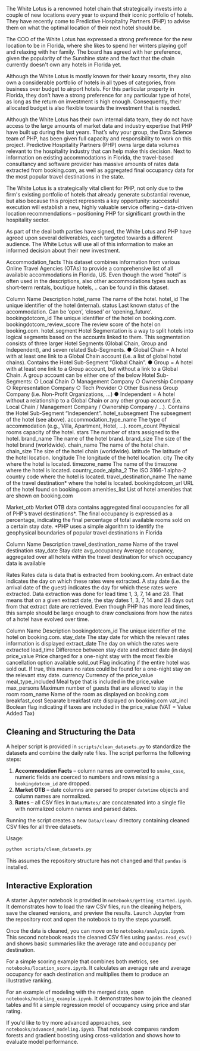 The White Lotus is a renowned hotel chain that strategically invests into a couple of new
locations every year to expand their iconic portfolio of hotels. They have recently come to
Predictive Hospitality Partners (PHP) to advise them on what the optimal location of their next
hotel should be.

The COO of the White Lotus has expressed a strong preference for the new location to be in
Florida, where she likes to spend her winters playing golf and relaxing with her family. The board
has agreed with her preference, given the popularity of the Sunshine state and the fact that the
chain currently doesn't own any hotels in Florida yet.

Although the White Lotus is mostly known for their luxury resorts, they also own a considerable
portfolio of hotels in all types of categories, from business over budget to airport hotels. For this
particular property in Florida, they don’t have a strong preference for any particular type of hotel,
as long as the return on investment is high enough. Consequently, their allocated budget is also
flexible towards the investment that is needed.

Although the White Lotus has their own internal data team, they do not have access to the large
amounts of market data and industry expertise that PHP have built up during the last years. That’s
why your group, the Data Science team of PHP, has been given full capacity and responsibility to
work on this project. Predictive Hospitality Partners (PHP) owns large data volumes relevant to
the hospitality industry that can help make this decision. Next to information on existing
accommodations in Florida, the travel-based consultancy and software provider has massive
amounts of rates data extracted from booking.com, as well as aggregated final occupancy data
for the most popular travel destinations in the state.

The White Lotus is a strategically vital client for PHP, not only due to the firm's existing portfolio of
hotels that already generate substantial revenue, but also because this project represents a key
opportunity: successful execution will establish a new, highly valuable service offering –
data-driven location recommendations – positioning PHP for significant growth in the hospitality
sector.

As part of the deal both parties have signed, the White Lotus and PHP have agreed upon several
deliverables, each targeted towards a different audience. The White Lotus will use all of this
information to make an informed decision about their new investment.



Accommodation_facts
This dataset combines information from various Online Travel Agencies (OTAs) to provide a
comprehensive list of all available accommodations in Florida, US. Even though the word “hotel”
is often used in the descriptions, also other accommodations types such as short-term rentals,
boutique hotels, .. can be found in this dataset.

Column Name Description
hotel_name The name of the hotel.
hotel_id The unique identifier of the hotel (internal).
status Last known status of the accommodation. Can be ‘open’, ‘closed’ or
‘opening_future’.
bookingdotcom_id The unique identifier of the hotel on booking.com.
bookingdotcom_review_score The review score of the hotel on booking.com.
hotel_segment Hotel Segmentation is a way to split hotels into logical segments
based on the accounts linked to them. This segmentation consists
of three larger Hotel Segments (Global Chain, Group and
Independent), and seven related Sub-Segments.
● Global Chain = A hotel with at least one link to a Global
Chain account (i.e. a list of global hotel chains). Contains the
Hotel Sub-Segment “Global Chain”.
● Group = A hotel with at least one link to a Group account,
but without a link to a Global Chain. A group account can be
either one of the below Hotel Sub-Segments:
○ Local Chain
○ Management Company
○ Ownership Company
○ Representation Company
○ Tech Provider
○ Other Business Group Company (i.e. Non-Profit
Organizations, ...)
● Independent = A hotel without a relationship to a Global
Chain or any other group account (i.e. Local Chain /
Management Company / Ownership Company / ...).
Contains the Hotel Sub-Segment “Independent”.
hotel_subsegment The subsegment of the hotel (see above).
accommodation_type_name The type of accommodation (e.g., Villa, Apartment, Hotel, ...).
room_count Physical rooms capacity of the hotel.
stars The number of stars assigned to the hotel.
brand_name The name of the hotel brand.
brand_size The size of the hotel brand (worldwide).
chain_name The name of the hotel chain.
chain_size The size of the hotel chain (worldwide).
latitude The latitude of the hotel location.
longitude The longitude of the hotel location.
city The city where the hotel is located.
timezone_name The name of the timezone where the hotel is located.
country_code_alpha_2 The ISO 3166-1 alpha-2 country code where the hotel is located.
travel_destination_name The name of the travel destination* where the hotel is located.
bookingdotcom_url URL of the hotel found on booking.com
amenities_list List of hotel amenities that are shown on booking.com


Market_otb
Market OTB data contains aggregated final occupancies for all of PHP’s travel destinations*. The
final occupancy is expressed as a percentage, indicating the final percentage of total available
rooms sold on a certain stay date.
*PHP uses a simple algorithm to identify the geophysical boundaries of popular travel
destinations in Florida

Column Name Description
travel_destination_name Name of the travel destination
stay_date Stay date
avg_occupancy Average occupancy, aggregated over all hotels within the travel
destination for which occupancy data is available


Rates
Rates data is data that is extracted from booking.com. An extract date indicates the day on which
these rates were extracted. A stay date (i.e. the arrival date of the guest) indicates the day for
which these rates were extracted. Data extraction was done for lead time 1, 3, 7, 14 and 28. That
means that on a given extract date, the stay dates 1, 3, 7, 14 and 28 days out from that extract
date are retrieved. Even though PHP has more lead times, this sample should be large enough to
draw conclusions from how the rates of a hotel have evolved over time.

Column Name Description
bookingdotcom_id The unique identifier of the hotel on booking.com.
stay_date The stay date for which the relevant rates information is displayed
extract_date The day on which the rates were extracted
lead_time Difference between stay date and extract date (in days)
price_value Price charged for a one-night stay with the most flexible cancellation
option available
sold_out Flag indicating if the entire hotel was sold out. If true, this means no rates
could be found for a one-night stay on the relevant stay date.
currency Currency of the price_value
meal_type_included Meal type that is included in the price_value
max_persons Maximum number of guests that are allowed to stay in the room
room_name Name of the room as displayed on booking.com
breakfast_cost Separate breakfast rate displayed on booking.com
vat_incl Boolean flag indicating if taxes are included in the price_value (VAT =
Value Added Tax)

## Cleaning and Structuring the Data

A helper script is provided in `scripts/clean_datasets.py` to standardize the datasets and
combine the daily rate files. The script performs the following steps:

1. **Accommodation Facts** – column names are converted to `snake_case`, numeric fields
   are coerced to numbers and rows missing a `bookingdotcom_id` are dropped.
2. **Market OTB** – date columns are parsed to proper `datetime` objects and column
   names are normalized.
3. **Rates** – all CSV files in `Data/Rates/` are concatenated into a single file with
   normalized column names and parsed dates.

Running the script creates a new `Data/clean/` directory containing cleaned CSV files for
all three datasets.

Usage:
```bash
python scripts/clean_datasets.py
```
This assumes the repository structure has not changed and that `pandas` is installed.

## Interactive Exploration

A starter Jupyter notebook is provided in `notebooks/getting_started.ipynb`. It
demonstrates how to load the raw CSV files, run the cleaning helpers, save the
cleaned versions, and preview the results. Launch Jupyter from the repository
root and open the notebook to try the steps yourself.

Once the data is cleaned, you can move on to `notebooks/analysis.ipynb`. This
second notebook reads the cleaned CSV files using `pandas.read_csv()` and shows
basic summaries like the average rate and occupancy per destination.

For a simple scoring example that combines both metrics, see
`notebooks/location_score.ipynb`. It calculates an average rate and average
occupancy for each destination and multiplies them to produce an illustrative
ranking.

For an example of modeling with the merged data, open `notebooks/modeling_example.ipynb`. It demonstrates how to join the cleaned tables and fit a simple regression model of occupancy using price and star rating.

If you'd like to try more advanced approaches, see `notebooks/advanced_modeling.ipynb`. That notebook compares random forests and gradient boosting using cross-validation and shows how to evaluate model performance.
